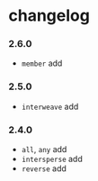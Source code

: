 # changelog

### 2.6.0

- `member` add

### 2.5.0

- `interweave` add

### 2.4.0

- `all`, `any` add
- `intersperse` add
- `reverse` add
